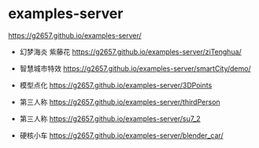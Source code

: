 # examples-server

https://g2657.github.io/examples-server/

- 幻梦海炎 紫藤花 https://g2657.github.io/examples-server/ziTenghua/

- 智慧城市特效 https://g2657.github.io/examples-server/smartCity/demo/

- 模型点化 https://g2657.github.io/examples-server/3DPoints

- 第三人称 https://g2657.github.io/examples-server/thirdPerson

- 第三人称 https://g2657.github.io/examples-server/su7_2

- 硬核小车 https://g2657.github.io/examples-server/blender_car/